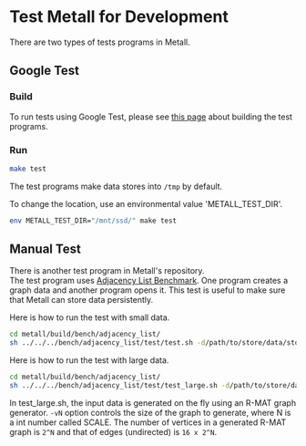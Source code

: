 # Test Metall for Development

There are two types of tests programs in Metall.


## Google Test


### Build

To run tests using Google Test,
please see [this page](./cmake.md) about building the test programs.


### Run

```bash
make test
```

The test programs make data stores into `/tmp` by default.

To change the location, use an environmental value 'METALL_TEST_DIR'.

```bash
env METALL_TEST_DIR="/mnt/ssd/" make test
```


## Manual Test
There is another test program in Metall's repository.  
The test program uses [Adjacency List Benchmark](https://github.com/LLNL/metall/tree/master/bench/adjacency_list/).
One program creates a graph data and another program opens it.
This test is useful to make sure that Metall can store data persistently.


Here is how to run the test with small data.
```bash
cd metall/build/bench/adjacency_list/
sh ../../../bench/adjacency_list/test/test.sh -d/path/to/store/data/store
```


Here is how to run the test with large data.
```bash
cd metall/build/bench/adjacency_list/
sh ../../../bench/adjacency_list/test/test_large.sh -d/path/to/store/data/store -v17
```

In test_large.sh, the input data is generated on the fly using an R-MAT graph generator.
`-vN` option controls the size of the graph to generate, where N is a int number called SCALE.
The number of vertices in a generated R-MAT graph is `2^N` and that of edges (undirected) is `16 x 2^N`.